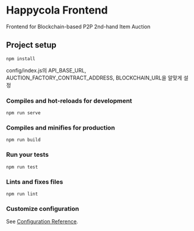 # Happycola Frontend
Frontend for Blockchain-based P2P 2nd-hand Item Auction

## Project setup
```
npm install
```
config/index.js의 API_BASE_URL, AUCTION_FACTORY_CONTRACT_ADDRESS, BLOCKCHAIN_URL을 알맞게 설정

### Compiles and hot-reloads for development
```
npm run serve
```

### Compiles and minifies for production
```
npm run build
```

### Run your tests
```
npm run test
```

### Lints and fixes files
```
npm run lint
```

### Customize configuration
See [Configuration Reference](https://cli.vuejs.org/config/).
